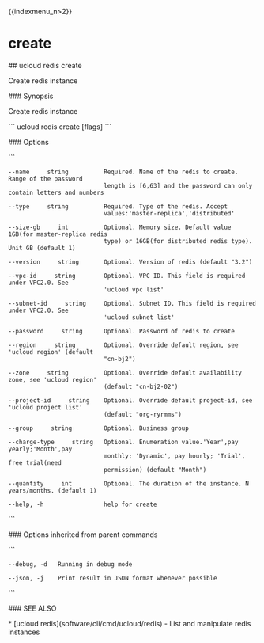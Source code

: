 {{indexmenu_n>2}}

# create

\#\# ucloud redis create

Create redis instance

\#\#\# Synopsis

Create redis instance

\`\`\` ucloud redis create \[flags\] \`\`\`

\#\#\# Options

\`\`\`

``` 
--name     string          Required. Name of the redis to create. Range of the password
                           length is [6,63] and the password can only contain letters and numbers 
```

``` 
--type     string          Required. Type of the redis. Accept
                           values:'master-replica','distributed' 
```

``` 
--size-gb     int          Optional. Memory size. Default value 1GB(for master-replica redis
                           type) or 16GB(for distributed redis type). Unit GB (default 1) 
```

``` 
--version     string       Optional. Version of redis (default "3.2") 
```

``` 
--vpc-id     string        Optional. VPC ID. This field is required under VPC2.0. See
                           'ucloud vpc list' 
```

``` 
--subnet-id     string     Optional. Subnet ID. This field is required under VPC2.0. See
                           'ucloud subnet list' 
```

``` 
--password     string      Optional. Password of redis to create 
```

``` 
--region     string        Optional. Override default region, see 'ucloud region' (default
                           "cn-bj2") 
```

``` 
--zone     string          Optional. Override default availability zone, see 'ucloud region'
                           (default "cn-bj2-02") 
```

``` 
--project-id     string    Optional. Override default project-id, see 'ucloud project list'
                           (default "org-ryrmms") 
```

``` 
--group     string         Optional. Business group 
```

``` 
--charge-type     string   Optional. Enumeration value.'Year',pay yearly;'Month',pay
                           monthly; 'Dynamic', pay hourly; 'Trial', free trial(need
                           permission) (default "Month") 
```

``` 
--quantity     int         Optional. The duration of the instance. N years/months. (default 1) 
```

``` 
--help, -h                 help for create 
```

\`\`\`

\#\#\# Options inherited from parent commands

\`\`\`

``` 
--debug, -d   Running in debug mode 
```

``` 
--json, -j    Print result in JSON format whenever possible 
```

\`\`\`

\#\#\# SEE ALSO

\* \[ucloud redis\](software/cli/cmd/ucloud/redis) - List and manipulate
redis instances
